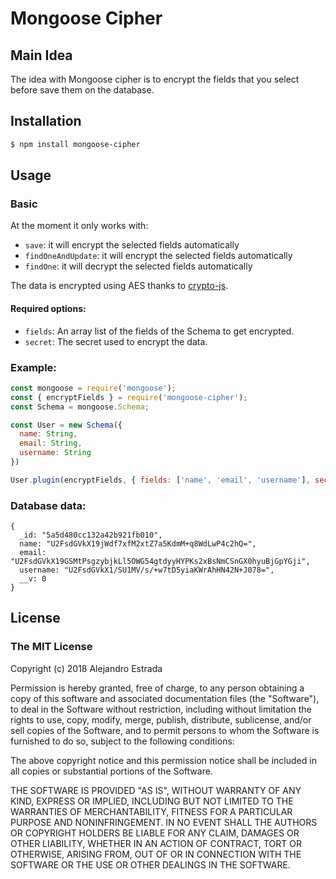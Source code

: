# Mongoose Cipher

## Main Idea
The idea with Mongoose cipher is to encrypt the fields that you select before save them on the database.



## Installation
```bash
$ npm install mongoose-cipher
```
## Usage

### Basic
At the moment it only works with: 
+ `save`: it will encrypt the selected fields automatically
+ `findOneAndUpdate`: it will encrypt the selected fields automatically
+ `findOne`: it will decrypt the selected fields automatically

The data is encrypted using AES thanks to [crypto-js](https://github.com/brix/crypto-js).

#### Required options:
+ `fields`: An array list of the fields of the Schema to get encrypted.
+ `secret`: The secret used to encrypt the data.

### Example:

```JavaScript
const mongoose = require('mongoose');
const { encryptFields } = require('mongoose-cipher');
const Schema = mongoose.Schema;

const User = new Schema({
  name: String,
  email: String,
  username: String
})

User.plugin(encryptFields, { fields: ['name', 'email', 'username'], secret: 'YOUR_SECRET_KEY'})
```
### Database data:
```
{
  _id: "5a5d480cc132a42b921fb010",
  name: "U2FsdGVkX19jWdf7xfM2xtZ7a5KdmM+q8WdLwP4c2hQ=",
  email: "U2FsdGVkX19GSMtPsgzybjkLl5OWG54gtdyyHYPKs2xBsNmCSnGX0hyuBjGpYGji",
  username: "U2FsdGVkX1/SU1MV/s/+w7tD5yiaKWrAhHN42N+J078=",
  __v: 0
}
```
## License

### The MIT License

Copyright (c) 2018 Alejandro Estrada

Permission is hereby granted, free of charge, to any person obtaining a copy
of this software and associated documentation files (the "Software"), to deal
in the Software without restriction, including without limitation the rights
to use, copy, modify, merge, publish, distribute, sublicense, and/or sell
copies of the Software, and to permit persons to whom the Software is
furnished to do so, subject to the following conditions:

The above copyright notice and this permission notice shall be included in
all copies or substantial portions of the Software.

THE SOFTWARE IS PROVIDED "AS IS", WITHOUT WARRANTY OF ANY KIND, EXPRESS OR
IMPLIED, INCLUDING BUT NOT LIMITED TO THE WARRANTIES OF MERCHANTABILITY,
FITNESS FOR A PARTICULAR PURPOSE AND NONINFRINGEMENT. IN NO EVENT SHALL THE
AUTHORS OR COPYRIGHT HOLDERS BE LIABLE FOR ANY CLAIM, DAMAGES OR OTHER
LIABILITY, WHETHER IN AN ACTION OF CONTRACT, TORT OR OTHERWISE, ARISING FROM,
OUT OF OR IN CONNECTION WITH THE SOFTWARE OR THE USE OR OTHER DEALINGS IN
THE SOFTWARE.

